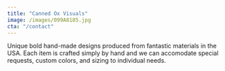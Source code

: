 ```yaml
---
title: "Canned Ox Visuals"
image: /images/099A8185.jpg
cta: "/contact"
---
```

Unique bold hand-made designs produced from fantastic materials in the USA. Each item is crafted simply by hand and we can accomodate special requests, custom colors, and sizing to individual needs. 